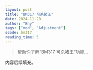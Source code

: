 ```yaml
---
layout: post
title: "BM317 可杀猪王"
date: 2024-11-20
author: "Bny"
tags: ["mod", "Adjustment"]
scode: bm317
reading_time: 5
---
```


> 帮助你了解“BM317 可杀猪王”功能...

内容后续填充。
